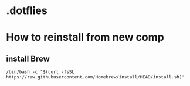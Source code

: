 # .dotflies

# How to reinstall from new comp
## install Brew
    /bin/bash -c "$(curl -fsSL https://raw.githubusercontent.com/Homebrew/install/HEAD/install.sh)"


